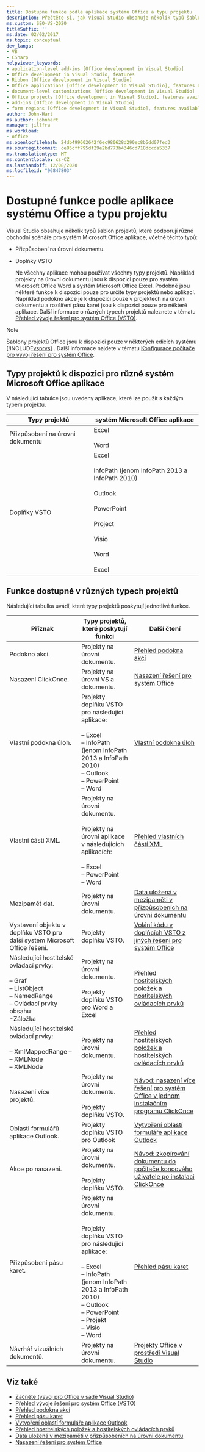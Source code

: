 ```yaml
---
title: Dostupné funkce podle aplikace systému Office a typu projektu
description: Přečtěte si, jak Visual Studio obsahuje několik typů šablon projektů, které podporují různé obchodní scénáře pro systém Microsoft Office aplikace.
ms.custom: SEO-VS-2020
titleSuffix: ''
ms.date: 02/02/2017
ms.topic: conceptual
dev_langs:
- VB
- CSharp
helpviewer_keywords:
- application-level add-ins [Office development in Visual Studio]
- Office development in Visual Studio, features
- Ribbon [Office development in Visual Studio]
- Office applications [Office development in Visual Studio], features available
- document-level customizations [Office development in Visual Studio]
- Office projects [Office development in Visual Studio], features available
- add-ins [Office development in Visual Studio]
- form regions [Office development in Visual Studio], features available
author: John-Hart
ms.author: johnhart
manager: jillfra
ms.workload:
- office
ms.openlocfilehash: 24db499602642f6ec980628d290ec8b5dd07fed3
ms.sourcegitcommit: ce85cff795df29e2bd773b4346cd718dccda5337
ms.translationtype: MT
ms.contentlocale: cs-CZ
ms.lasthandoff: 12/08/2020
ms.locfileid: "96847803"
---
```

# <a name="features-available-by-office-application-and-project-type"></a>Dostupné funkce podle aplikace systému Office a typu projektu
  Visual Studio obsahuje několik typů šablon projektů, které podporují různé obchodní scénáře pro systém Microsoft Office aplikace, včetně těchto typů:

- Přizpůsobení na úrovni dokumentu.

- Doplňky VSTO

  Ne všechny aplikace mohou používat všechny typy projektů. Například projekty na úrovni dokumentu jsou k dispozici pouze pro systém Microsoft Office Word a systém Microsoft Office Excel. Podobně jsou některé funkce k dispozici pouze pro určité typy projektů nebo aplikací. Například podokno akce je k dispozici pouze v projektech na úrovni dokumentu a rozšíření pásu karet jsou k dispozici pouze pro některé aplikace. Další informace o různých typech projektů naleznete v tématu [Přehled vývoje řešení pro systém Office &#40;VSTO&#41;](../vsto/office-solutions-development-overview-vsto.md).

> [!NOTE]
> Šablony projektů Office jsou k dispozici pouze v některých edicích systému [!INCLUDE[vsprvs](../sharepoint/includes/vsprvs-md.md)] . Další informace najdete v tématu [Konfigurace počítače pro vývoj řešení pro systém Office](../vsto/configuring-a-computer-to-develop-office-solutions.md).

## <a name="project-types-available-for-different-microsoft-office-applications"></a>Typy projektů k dispozici pro různé systém Microsoft Office aplikace
 V následující tabulce jsou uvedeny aplikace, které lze použít s každým typem projektu.

|Typy projektů|systém Microsoft Office aplikace|
|-------------------|----------------------------------|
|Přizpůsobení na úrovni dokumentu|Excel<br /><br /> Word|
|Doplňky VSTO|Excel<br /><br /> InfoPath (jenom InfoPath 2013 a InfoPath 2010)<br /><br /> Outlook<br /><br /> PowerPoint<br /><br /> Project<br /><br /> Visio<br /><br /> Word<br /><br /> Excel|

## <a name="features-available-in-different-project-types"></a>Funkce dostupné v různých typech projektů
 Následující tabulka uvádí, které typy projektů poskytují jednotlivé funkce.

|Příznak|Typy projektů, které poskytují funkci|Další čtení|
|-------------|--------------------------------------------|---------------------|
|Podokno akcí.|Projekty na úrovni dokumentu.|[Přehled podokna akcí](../vsto/actions-pane-overview.md)|
|Nasazení ClickOnce.|Projekty na úrovni VS a dokumentu.|[Nasazení řešení pro systém Office](../vsto/deploying-an-office-solution.md)|
|Vlastní podokna úloh.|Projekty doplňku VSTO pro následující aplikace:<br /><br /> – Excel<br />– InfoPath (jenom InfoPath 2013 a InfoPath 2010)<br />– Outlook<br />– PowerPoint<br />– Word|[Vlastní podokna úloh](../vsto/custom-task-panes.md)|
|Vlastní části XML.|Projekty na úrovni dokumentu.<br /><br /> Projekty na úrovni aplikace v následujících aplikacích:<br /><br /> – Excel<br />– PowerPoint<br />– Word|[Přehled vlastních částí XML](../vsto/custom-xml-parts-overview.md)|
|Mezipaměť dat.|Projekty na úrovni dokumentu.|[Data uložená v mezipaměti v přizpůsobeních na úrovni dokumentu](../vsto/cached-data-in-document-level-customizations.md)|
|Vystavení objektu v doplňku VSTO pro další systém Microsoft Office řešení.|Projekty doplňku VSTO.|[Volání kódu v doplňcích VSTO z jiných řešení pro systém Office](../vsto/calling-code-in-vsto-add-ins-from-other-office-solutions.md)|
|Následující hostitelské ovládací prvky:<br /><br /> – Graf<br />– ListObject<br />– NamedRange<br />– Ovládací prvky obsahu<br />-Záložka|Projekty na úrovni dokumentu.<br /><br /> Projekty doplňku VSTO pro Word a Excel|[Přehled hostitelských položek a hostitelských ovládacích prvků](../vsto/host-items-and-host-controls-overview.md)|
|Následující hostitelské ovládací prvky:<br /><br /> – XmlMappedRange –<br />– XMLNode<br />– XMLNode|Projekty na úrovni dokumentu.|[Přehled hostitelských položek a hostitelských ovládacích prvků](../vsto/host-items-and-host-controls-overview.md)|
|Nasazení více projektů.|Projekty na úrovni dokumentu.<br /><br /> Projekty doplňku VSTO.|[Návod: nasazení více řešení pro systém Office v jednom instalačním programu ClickOnce](/previous-versions/dd465290(v=vs.110))|
|Oblasti formulářů aplikace Outlook.|Projekty doplňku VSTO pro Outlook|[Vytvoření oblastí formuláře aplikace Outlook](../vsto/creating-outlook-form-regions.md)|
|Akce po nasazení.|Projekty na úrovni dokumentu.<br /><br /> Projekty doplňku VSTO.|[Návod: zkopírování dokumentu do počítače koncového uživatele po instalaci ClickOnce](/previous-versions/dd465291(v=vs.110))|
|Přizpůsobení pásu karet.|Projekty na úrovni dokumentu.<br /><br /> Projekty doplňku VSTO pro následující aplikace:<br /><br /> – Excel<br />– InfoPath (jenom InfoPath 2013 a InfoPath 2010)<br />– Outlook<br />– PowerPoint<br />– Projekt<br />– Visio<br />– Word|[Přehled pásu karet](../vsto/ribbon-overview.md)|
|Návrhář vizuálních dokumentů.|Projekty na úrovni dokumentu.|[Projekty Office v prostředí Visual Studio](../vsto/office-projects-in-the-visual-studio-environment.md)|

## <a name="see-also"></a>Viz také
- [Začněte &#40;vývoj pro Office v sadě Visual Studio&#41;](../vsto/getting-started-office-development-in-visual-studio.md)
- [Přehled vývoje řešení pro systém Office &#40;VSTO&#41;](../vsto/office-solutions-development-overview-vsto.md)
- [Přehled podokna akcí](../vsto/actions-pane-overview.md)
- [Přehled pásu karet](../vsto/ribbon-overview.md)
- [Vytvoření oblastí formuláře aplikace Outlook](../vsto/creating-outlook-form-regions.md)
- [Přehled hostitelských položek a hostitelských ovládacích prvků](../vsto/host-items-and-host-controls-overview.md)
- [Data uložená v mezipaměti v přizpůsobeních na úrovni dokumentu](../vsto/cached-data-in-document-level-customizations.md)
- [Nasazení řešení pro systém Office](../vsto/deploying-an-office-solution.md)